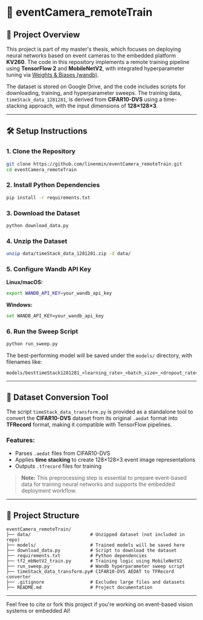 
# 🚀 eventCamera_remoteTrain

## 📌 Project Overview

This project is part of my master's thesis, which focuses on deploying neural networks based on event cameras to the embedded platform **KV260**. The code in this repository implements a remote training pipeline using **TensorFlow 2** and **MobileNetV2**, with integrated hyperparameter tuning via [Weights & Biases (wandb)](https://wandb.ai/).

The dataset is stored on Google Drive, and the code includes scripts for downloading, training, and hyperparameter sweeps. The training data, `timeStack_data_1281281`, is derived from **CIFAR10-DVS** using a time-stacking approach, with the input dimensions of **128×128×3**.

---

## 🛠️ Setup Instructions

### 1. Clone the Repository

```bash
git clone https://github.com/linenmin/eventCamera_remoteTrain.git
cd eventCamera_remoteTrain
```

### 2. Install Python Dependencies

```bash
pip install -r requirements.txt
```

### 3. Download the Dataset

```bash
python download_data.py
```

### 4. Unzip the Dataset

```bash
unzip data/timeStack_data_1281281.zip -d data/
```

### 5. Configure Wandb API Key

**Linux/macOS:**

```bash
export WANDB_API_KEY=your_wandb_api_key
```

**Windows:**

```bash
set WANDB_API_KEY=your_wandb_api_key
```

### 6. Run the Sweep Script

```bash
python run_sweep.py
```

The best-performing model will be saved under the `models/` directory, with filenames like:

```
models/besttimeStack1281281_<learning_rate>_<batch_size>_<dropout_rate>_<l2_reg>_mbNetV2.h5
```

---

## 🧩 Dataset Conversion Tool

The script `timeStack_data_transform.py` is provided as a standalone tool to convert the **CIFAR10-DVS** dataset from its original `.aedat` format into **TFRecord** format, making it compatible with TensorFlow pipelines.

### Features:
- Parses `.aedat` files from CIFAR10-DVS
- Applies **time stacking** to create 128×128×3 event image representations
- Outputs `.tfrecord` files for training

> **Note:** This preprocessing step is essential to prepare event-based data for training neural networks and supports the embedded deployment workflow.

---

## 📁 Project Structure

```
eventCamera_remoteTrain/
├── data/                      # Unzipped dataset (not included in repo)
├── models/                    # Trained models will be saved here
├── download_data.py           # Script to download the dataset
├── requirements.txt           # Python dependencies
├── tf2_mbNetV2_train.py       # Training logic using MobileNetV2
├── run_sweep.py               # Wandb hyperparameter sweep script
├── timeStack_data_transform.py# CIFAR10-DVS AEDAT to TFRecord converter
├── .gitignore                 # Excludes large files and datasets
├── README.md                  # Project documentation
```

---

Feel free to cite or fork this project if you're working on event-based vision systems or embedded AI!
